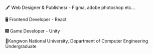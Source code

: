 🖋 Web Designer & Publishesr - Figma, adobe photoshop etc...

🖥 Frontend Developer - React

🎆 Game Developer - Unity

🥔Kangwon National University, Department of Computer Engineering Undergraduate

